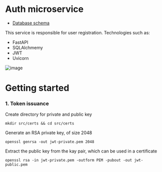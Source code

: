 # Auth microservice
- [Database schema](https://drawsql.app/teams/xcom-1/diagrams/x-auth-service)

This service is responsible for user registration. 
Technologies such as:
- FastAPI
- SQLAlchmemy
- JWT
- Uvicorn

![image](https://github.com/user-attachments/assets/2e0c5ac6-c914-4261-ac92-2855ec2fa996)

# Getting started


### 1. Token issuance
Create directory for private and public key
```shell
mkdir src/certs && cd src/certs
```
Generate an RSA private key, of size 2048
```shell
openssl genrsa -out jwt-private.pem 2048
```
Extract the public key from the kay pair, which can be used in a certificate
```shell
openssl rsa -in jwt-private.pem -outform PEM -pubout -out jwt-public.pem
```
